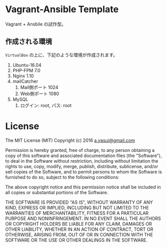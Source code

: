 # Vagrant-Ansible Template

Vagrant + Ansbile の試作型。

## 作成される環境

`VirtualBox` の上に、下記のような環境が作成されます。

1. Ubuntu-16.04
2. PHP-FPM 7.0
3. Nginx 1.10
4. mailCatcher 
    1. Mail側ポート 1024
    2. Web側ポート 1080
5. MySQL
    1. ログイン: root, パス: root


# License

The MIT License (MIT) Copyright (c) 2016 a.yasui@gmail.com

Permission is hereby granted, free of charge, to any person obtaining a copy of this software and associated documentation files (the "Software"), to deal in the Software without restriction, including without limitation the rights to use, copy, modify, merge, publish, distribute, sublicense, and/or sell copies of the Software, and to permit persons to whom the Software is furnished to do so, subject to the following conditions:

The above copyright notice and this permission notice shall be included in all copies or substantial portions of the Software.

THE SOFTWARE IS PROVIDED "AS IS", WITHOUT WARRANTY OF ANY KIND, EXPRESS OR IMPLIED, INCLUDING BUT NOT LIMITED TO THE WARRANTIES OF MERCHANTABILITY, FITNESS FOR A PARTICULAR PURPOSE AND NONINFRINGEMENT. IN NO EVENT SHALL THE AUTHORS OR COPYRIGHT HOLDERS BE LIABLE FOR ANY CLAIM, DAMAGES OR OTHER LIABILITY, WHETHER IN AN ACTION OF CONTRACT, TORT OR OTHERWISE, ARISING FROM, OUT OF OR IN CONNECTION WITH THE SOFTWARE OR THE USE OR OTHER DEALINGS IN THE SOFTWARE.

